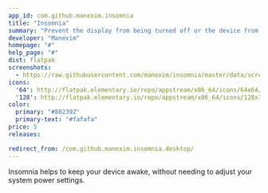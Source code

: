 ```yaml
---
app_id: com.github.manexim.insomnia
title: "Insomnia"
summary: "Prevent the display from being turned off or the device from going into sleep mode"
developer: "Manexim"
homepage: "#"
help_page: "#"
dist: flatpak
screenshots:
  - https://raw.githubusercontent.com/manexim/insomnia/master/data/screenshots/000.png
icons:
  '64': http://flatpak.elementary.io/repo/appstream/x86_64/icons/64x64/com.github.manexim.insomnia.png
  '128': http://flatpak.elementary.io/repo/appstream/x86_64/icons/128x128/com.github.manexim.insomnia.png
color:
  primary: "#802392"
  primary-text: "#fafafa"
price: 5
releases:

redirect_from: /com.github.manexim.insomnia.desktop/
---
```


<p>Insomnia helps to keep your device awake, without needing to adjust your system power settings.</p>
